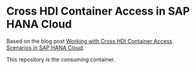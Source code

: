 # Cross HDI Container Access in SAP HANA Cloud

Based on the blog post [Working with Cross HDI Container Access Scenarios in SAP HANA Cloud](https://blogs.sap.com/2022/09/21/working-with-cross-hdi-container-access-scenarios-in-sap-hana-cloud/).

This repository is the consuming container.